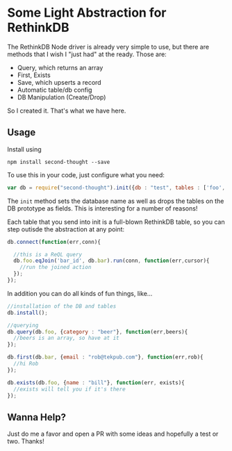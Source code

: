 # Some Light Abstraction for RethinkDB

The RethinkDB Node driver is already very simple to use, but there are methods that I wish I "just had" at the ready. Those are:

 - Query, which returns an array
 - First, Exists
 - Save, which upserts a record
 - Automatic table/db config
 - DB Manipulation (Create/Drop)

So I created it. That's what we have here.

## Usage

Install using

```
npm install second-thought --save
```

To use this in your code, just configure what you need:

```javascript
var db = require("second-thought").init({db : "test", tables : ['foo', 'bar']});
```

The `init` method sets the database name as well as drops the tables on the DB prototype as fields. This is interesting for a number of reasons!

Each table that you send into init is a full-blown RethinkDB table, so you can step outisde the abstraction at any point:

```javascript
db.connect(function(err,conn){

  //this is a ReQL query
  db.foo.eqJoin('bar_id', db.bar).run(conn, function(err,cursor){
    //run the joined action
  });
});

```

In addition you can do all kinds of fun things, like...

```javascript
//installation of the DB and tables
db.install();

//querying
db.query(db.foo, {category : "beer"}, function(err,beers){
  //beers is an array, so have at it
});

db.first(db.bar, {email : "rob@tekpub.com"}, function(err,rob){
  //hi Rob
});

db.exists(db.foo, {name : "bill"}, function(err, exists){
  //exists will tell you if it's there
});

```

## Wanna Help?
Just do me a favor and open a PR with some ideas and hopefully a test or two. Thanks!